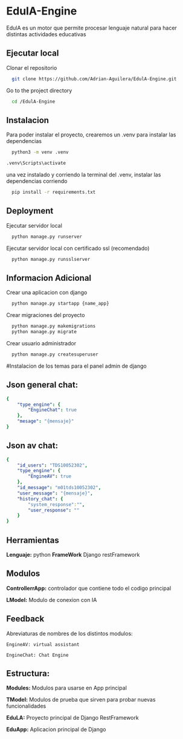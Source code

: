  
# EdulA-Engine 

EdulA es un motor que permite procesar lenguaje natural para hacer distintas actividades educativas

## Ejecutar local

Clonar el repositorio 
```bash
  git clone https://github.com/Adrian-Aguilera/EdulA-Engine.git
```

Go to the project directory

```bash
  cd /EdulA-Engine
```


## Instalacion

Para poder instalar el proyecto, crearemos un .venv para instalar las dependencias

```bash
  python3 -m venv .venv
```
```bash
.venv\Scripts\activate
```
una vez instalado y corriendo la terminal del .venv, instalar las dependencias corriendo

```bash
  pip install -r requirements.txt
```

## Deployment

Ejecutar servidor local

```bash
  python manage.py runserver
```

Ejecutar servidor local  con certificado ssl (recomendado)

```bash
  python manage.py runsslserver
```

## Informacion Adicional

Crear una aplicacion con django

```bash
  python manage.py startapp {name_app}
```

Crear migraciones del proyecto

```bash
  python manage.py makemigrations
  python manage.py migrate
```

Crear usuario administrador
```bash
  python manage.py createsuperuser
```

#Instalacion de los temas para el panel admin de django
## Json general chat:
```yaml
{
    "type_engine": {
        "EngineChat": true
    },
    "mesage": "{mensaje}"
}
```
## Json av chat:
```yaml
{
    "id_users": "TDS10052302",
    "type_engine": {
        "EngineAV": true
    },
    "id_message": "m01tds10052302",
    "user_message": "{mensaje}",
    "history_chat": {
        "system_response":"",
        "user_response": ""
    }
}
```

## Herramientas

**Lenguaje:** python
**FrameWork** Django restFramework


## Modulos
**ControllerrApp:** controlador que contiene todo el codigo principal

**LModel:** Modulo de conexion con IA

## Feedback

Abreviaturas de nombres de los distintos modulos:

`EngineAV: virtual assistant`

`EngineChat: Chat Engine`

## Estructura:
**Modules:** Modulos para usarse en App principal

**TModel:** Modulos de prueba que sirven para probar nuevas funcionalidades

**EduLA:** Proyecto principal de Django RestFramework

**EduApp:** Aplicacion principal de Django


